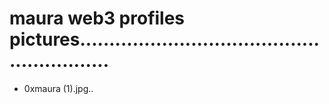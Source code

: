 # maura web3 profiles pictures..........................................................
- 0xmaura (1).jpg..
